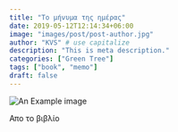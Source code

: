 ```yaml
---
title: "Το μήνυμα της ημέρας"
date: 2019-05-12T12:14:34+06:00
image: "images/post/post-author.jpg"
author: "KVS" # use capitalize
description: "This is meta description."
categories: ["Green Tree"]
tags: ["book", "memo"]
draft: false
---
```


![An Example image](/kvs-website/images/post/1639462972737.jpeg)


Απο το βιβλίο
